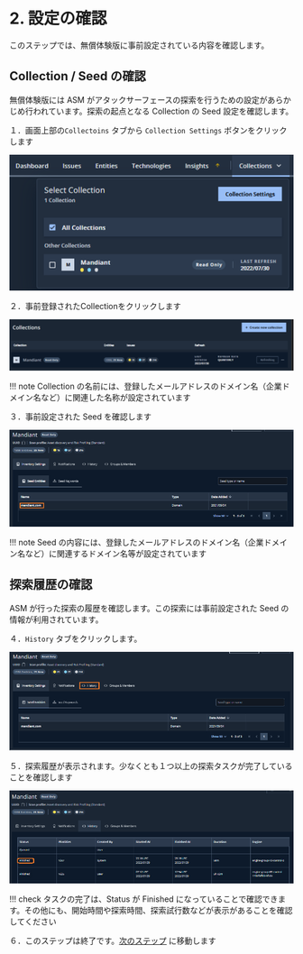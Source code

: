 # 2. 設定の確認

このステップでは、無償体験版に事前設定されている内容を確認します。

## Collection / Seed の確認

無償体験版には ASM がアタックサーフェースの探索を行うための設定があらかじめ行われています。探索の起点となる Collection の Seed 設定を確認します。

１．画面上部の`Collectoins` タブから `Collection Settings` ボタンをクリックします

![](images/2022-08-04-15-58-06-image.png)

２．事前登録されたCollectionをクリックします

![](images/2022-08-04-16-02-06-image.png)

!!! note
    Collection の名前には、登録したメールアドレスのドメイン名（企業ドメイン名など）に関連した名称が設定されています

３．事前設定された Seed を確認します

![](images/2022-08-04-16-09-01-image.png)

!!! note
    Seed の内容には、登録したメールアドレスのドメイン名（企業ドメイン名など）に関連するドメイン名等が設定されています

## 探索履歴の確認

ASM が行った探索の履歴を確認します。この探索には事前設定された Seed の情報が利用されています。

４．`History` タブをクリックします。

![](images/2022-08-04-16-03-41-image.png)

５．探索履歴が表示されます。少なくとも１つ以上の探索タスクが完了していることを確認します

![](images/2022-08-04-16-10-40-image.png)

!!! check 
    タスクの完了は、Status が Finished になっていることで確認できます。その他にも、開始時間や探索時間、探索試行数などが表示があることを確認してください

６．このステップは終了です。[<u>次のステップ</u>](../031-check-dashboard) に移動します
